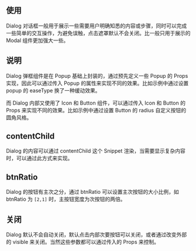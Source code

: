 ## 使用

Dialog 对话框一般用于展示一些需要用户明确知悉的内容或步骤，同时可以完成一些简单的交互操作，为避免误触，点击遮罩默认不会关闭。比一般只用于展示的 Modal 组件更加强大一些。

## 说明

Dialog 弹框组件是在 Popup 基础上封装的，通过预先定义一些 Popup 的 Props 实现，因此可以通过传入 Popup 的属性来实现不同的效果。比如示例中通过设置 popup 的 easeType 换了一种缓动效果。

而 Dialog 内部又使用了 Icon 和 Button 组件，可以通过传入 Icon 和 Button 的 Props 来实现不同的效果。比如示例中通过设置 Button 的 radius 自定义按钮的圆角风格。

## contentChild

Dialog 的内容可以通过 contentChild 这个 Snippet 渲染，当需要显示复杂内容时，可以通过此方式来实现。

## btnRatio

Dialog 的按钮有主次之分，通过 btnRatio 可以设置主次按钮的大小比例，如 btnRatio 为 `[2,1]` 时，主按钮宽度为次按钮的两倍。

## 关闭

Dialog 默认不会自动关闭，默认点击内部次要按钮可以关闭，或者通过改变外部的 visible 来关闭。当然这些参数都可以通过传入的 Props 来控制。
